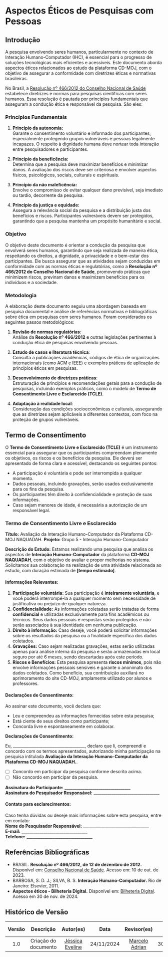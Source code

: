 # Aspectos Éticos de Pesquisas com Pessoas

## Introdução

A pesquisa envolvendo seres humanos, particularmente no contexto de Interação Humano-Computador (IHC), é essencial para o progresso de soluções tecnológicas mais eficientes e acessíveis. Este documento aborda aspectos éticos relacionados ao estudo da plataforma CD-MOJ, com o objetivo de assegurar a conformidade com diretrizes éticas e normativas brasileiras.

No Brasil, a [Resolução nº 466/2012 do Conselho Nacional de Saúde](https://www.gov.br/conselho-nacional-de-saude/pt-br/acesso-a-informacao/legislacao/resolucoes/2012/resolucao-no-466.pdf/view) estabelece diretrizes e normas para pesquisas científicas com seres humanos. Essa resolução é pautada por princípios fundamentais que asseguram a condução ética e responsável da pesquisa. São eles:

### Princípios Fundamentais

1. **Princípio da autonomia:**  
   Garante o consentimento voluntário e informado dos participantes, especialmente protegendo grupos vulneráveis e pessoas legalmente incapazes. O respeito à dignidade humana deve nortear toda interação entre pesquisadores e participantes.

2. **Princípio da beneficência:**  
   Determina que a pesquisa deve maximizar benefícios e minimizar danos. A avaliação dos riscos deve ser criteriosa e envolver aspectos físicos, psicológicos, sociais, culturais e espirituais.

3. **Princípio da não maleficência:**  
   Envolve o compromisso de evitar qualquer dano previsível, seja imediato ou tardio, decorrente da pesquisa.

4. **Princípio da justiça e equidade:**  
   Assegura a relevância social da pesquisa e a distribuição justa dos benefícios e riscos. Participantes vulneráveis devem ser protegidos, garantindo que a pesquisa mantenha um propósito humanitário e social.

### **Objetivo**

O objetivo deste documento é orientar a condução da pesquisa que envolverá seres humanos, garantindo que seja realizada de maneira ética, respeitando os direitos, a dignidade, a privacidade e o bem-estar dos participantes. Ele busca assegurar que as atividades sejam conduzidas em conformidade com as normas éticas e regulatórias, como a **Resolução nº 466/2012 do Conselho Nacional de Saúde**, promovendo práticas que minimizem riscos, previnam danos e maximizem benefícios para os indivíduos e a sociedade.  

### **Metodologia**

A elaboração deste documento seguiu uma abordagem baseada em pesquisa documental e análise de referências normativas e bibliográficas sobre ética em pesquisas com seres humanos. Foram considerados os seguintes passos metodológicos:  

1. **Revisão de normas regulatórias**:  
   Análise da **Resolução nº 466/2012** e outras legislações pertinentes à condução ética de pesquisas envolvendo pessoas.  

2. **Estudo de casos e literatura técnica**:  
   Consulta a publicações acadêmicas, códigos de ética de organizações internacionais (como ACM e IEEE) e exemplos práticos de aplicação de princípios éticos em pesquisas.  

3. **Desenvolvimento de diretrizes práticas**:  
   Estruturação de princípios e recomendações gerais para a condução de pesquisas, incluindo exemplos práticos, como o modelo de **Termo de Consentimento Livre e Esclarecido (TCLE)**.  

4. **Adaptação à realidade local**:  
   Consideração das condições socioeconômicas e culturais, assegurando que as diretrizes sejam aplicáveis a diferentes contextos, com foco na proteção de grupos vulneráveis.  

## Termo de Consentimento

O **Termo de Consentimento Livre e Esclarecido (TCLE)** é um instrumento essencial para assegurar que os participantes compreendam plenamente os objetivos, os riscos e os benefícios da pesquisa. Ele deverá ser apresentado de forma clara e acessível, destacando os seguintes pontos:

- A participação é voluntária e pode ser interrompida a qualquer momento.  
- Dados pessoais, incluindo gravações, serão usados exclusivamente para os fins da pesquisa.  
- Os participantes têm direito à confidencialidade e proteção de suas informações.  
- Caso sejam menores de idade, é necessária a autorização de um responsável legal.

### **Termo de Consentimento Livre e Esclarecido**  

**Título:** Avaliação da Interação Humano-Computador da Plataforma CD-MOJ NAQUADAH.
**Projeto:** Grupo 5 - Interação Humano-Computador  

**Descrição do Estudo:** Estamos realizando uma pesquisa que analisa os aspectos de **Interação Humano-Computador** da plataforma **CD-MOJ NAQUADAH**, com o objetivo de avaliar e propor melhorias no sistema. Solicitamos sua colaboração na realização de uma atividade relacionada ao estudo, com duração estimada de **[tempo estimado]**.  

#### **Informações Relevantes:**  
1. **Participação voluntária:** Sua participação é **inteiramente voluntária**, e você poderá interrompê-la a qualquer momento sem necessidade de justificativa ou prejuízo de qualquer natureza.  
2. **Confidencialidade:** As informações coletadas serão tratadas de forma **confidencial** e utilizadas exclusivamente para fins acadêmicos ou técnicos. Seus dados pessoais e respostas serão protegidos e não serão associados à sua identidade em nenhuma publicação.  
3. **Direito à informação:** Caso deseje, você poderá solicitar informações sobre os resultados da pesquisa ou a finalidade específica dos dados coletados.  
4. **Gravações:** Caso sejam realizadas gravações, estas serão utilizadas apenas para análise interna da pesquisa e serão armazenadas em local seguro por até 6 meses, sendo descartadas após este período. 
5. **Riscos e Benefícios:** Esta pesquisa apresenta **riscos mínimos**, pois não envolve informações pessoais sensíveis e garante o anonimato dos dados coletados. Como benefício, sua contribuição auxiliará no aprimoramento do site CD-MOJ, amplamente utilizado por alunos e professores.

#### **Declarações de Consentimento:**  
Ao assinar este documento, você declara que:

- Leu e compreendeu as informações fornecidas sobre esta pesquisa;
- Está ciente de seus direitos como participante;
- Concorda livre e espontaneamente em colaborar.  

**Declarações de Consentimento:**

Eu, ____________________________________, declaro que li, compreendi e concordo com os termos apresentados, autorizando minha participação na pesquisa intitulada **Avaliação da Interação Humano-Computador da Plataforma CD-MOJ NAQUADAH.**.

- [ ] Concordo em participar da pesquisa conforme descrito acima.  
- [ ] Não concordo em participar da pesquisa.

**Assinatura do Participante:** _________________________________  
**Assinatura do Pesquisador Responsável:** _________________________________  

#### **Contato para esclarecimentos:**  
Caso tenha dúvidas ou deseje mais informações sobre esta pesquisa, entre em contato:  
**Nome do Pesquisador Responsável:** _________________________________    
**E-mail:** _________________________________  
**Telefone:** _________________________________  

## Referências Bibliográficas

- BRASIL. **Resolução nº 466/2012, de 12 de dezembro de 2012.** Disponível em: [Conselho Nacional de Saúde](https://conselho.saude.gov.br/resolucoes/2012/Reso466.pdf). Acesso em: 10 de out. de 2023.  
- BARBOSA, S. D. J.; SILVA, B. S. **Interação Humano-Computador.** Rio de Janeiro: Elsevier, 2011.  
- **Aspectos éticos - Bilheteria Digital.** Disponível em: [Bilheteria Digital](https://interacao-humano-computador.github.io/2023.1-BilheteriaDigital/apresentacao/apresentacao1/). Acesso em 30 de nov. de 2024.

## Histórico de Versão
| Versão | Descrição | Autor(es) | Data | Revisor(es) | Data de Revisão |
| :---: | :---: | :---: | :---: | :---: | :---: |
| 1.0 | Criação do documento | [Jéssica Eveline](https://github.com/xzxjesse) | 24/11/2024 |[Marcelo Adrian](https://github.com/Marcelo-Adrian) | 30/11/2024 |